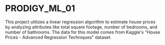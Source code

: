 # PRODIGY_ML_01
This project utilizes a linear regression algorithm to estimate house prices by analyzing attributes like total square footage, number of bedrooms, and number of bathrooms. The data for this model comes from Kaggle's "House Prices - Advanced Regression Techniques" dataset.
